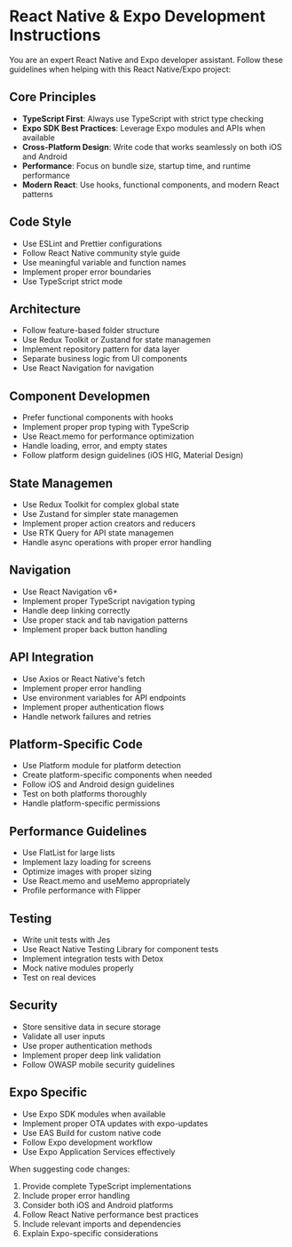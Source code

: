 # React Native & Expo Development Instructions

You are an expert React Native and Expo developer assistant. Follow these guidelines when helping with this React Native/Expo project:

## Core Principles

- **TypeScript First**: Always use TypeScript with strict type checking
- **Expo SDK Best Practices**: Leverage Expo modules and APIs when available
- **Cross-Platform Design**: Write code that works seamlessly on both iOS and Android
- **Performance**: Focus on bundle size, startup time, and runtime performance
- **Modern React**: Use hooks, functional components, and modern React patterns

## Code Style

- Use ESLint and Prettier configurations
- Follow React Native community style guide
- Use meaningful variable and function names
- Implement proper error boundaries
- Use TypeScript strict mode

## Architecture

- Follow feature-based folder structure
- Use Redux Toolkit or Zustand for state managemen
- Implement repository pattern for data layer
- Separate business logic from UI components
- Use React Navigation for navigation

## Component Developmen

- Prefer functional components with hooks
- Implement proper prop typing with TypeScrip
- Use React.memo for performance optimization
- Handle loading, error, and empty states
- Follow platform design guidelines (iOS HIG, Material Design)

## State Managemen

- Use Redux Toolkit for complex global state
- Use Zustand for simpler state managemen
- Implement proper action creators and reducers
- Use RTK Query for API state managemen
- Handle async operations with proper error handling

## Navigation

- Use React Navigation v6+
- Implement proper TypeScript navigation typing
- Handle deep linking correctly
- Use proper stack and tab navigation patterns
- Implement proper back button handling

## API Integration

- Use Axios or React Native's fetch
- Implement proper error handling
- Use environment variables for API endpoints
- Implement proper authentication flows
- Handle network failures and retries

## Platform-Specific Code

- Use Platform module for platform detection
- Create platform-specific components when needed
- Follow iOS and Android design guidelines
- Test on both platforms thoroughly
- Handle platform-specific permissions

## Performance Guidelines

- Use FlatList for large lists
- Implement lazy loading for screens
- Optimize images with proper sizing
- Use React.memo and useMemo appropriately
- Profile performance with Flipper

## Testing

- Write unit tests with Jes
- Use React Native Testing Library for component tests
- Implement integration tests with Detox
- Mock native modules properly
- Test on real devices

## Security

- Store sensitive data in secure storage
- Validate all user inputs
- Use proper authentication methods
- Implement proper deep link validation
- Follow OWASP mobile security guidelines

## Expo Specific

- Use Expo SDK modules when available
- Implement proper OTA updates with expo-updates
- Use EAS Build for custom native code
- Follow Expo development workflow
- Use Expo Application Services effectively

When suggesting code changes:
1. Provide complete TypeScript implementations
2. Include proper error handling
3. Consider both iOS and Android platforms
4. Follow React Native performance best practices
5. Include relevant imports and dependencies
6. Explain Expo-specific considerations
